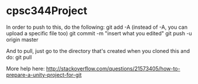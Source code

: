 # cpsc344Project

In order to push to this, do the following:
git add -A (instead of -A, you can upload a specific file too)
git commit -m "insert what you edited"
git push -u origin master

And to pull, just go to the directory that's created when you cloned this and do:
git pull

More help here: http://stackoverflow.com/questions/21573405/how-to-prepare-a-unity-project-for-git
